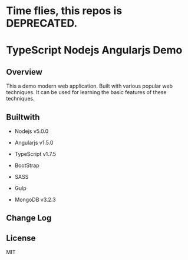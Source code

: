 # Time flies, this repos is DEPRECATED.

# TypeScript Nodejs Angularjs Demo

## Overview

This a demo modern web application. Built with various popular web techniques. It can be used for learning the basic features of these techniques.

## Builtwith

* Nodejs v5.0.0
* Angularjs v1.5.0
* TypeScript v1.7.5
* BootStrap
* SASS
* Gulp

* MongoDB v3.2.3

## Change Log


## License

MIT
